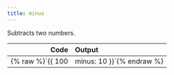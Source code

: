 ```yaml
---
title: minus
---
```


Subtracts two numbers.

| Code                                                   | Output             |
|-------------------------------------------------------:|:-------------------|
| {% raw %}`{{ 100 | minus: 10 }}`{% endraw %}     | `90` |
